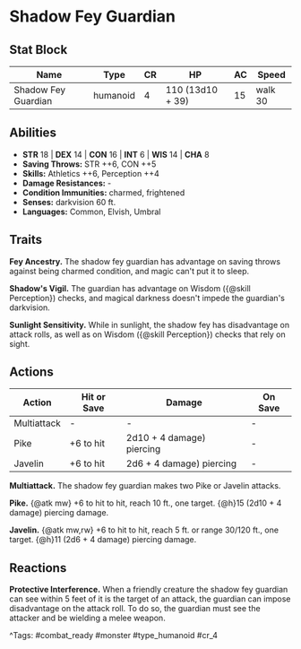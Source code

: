 # Shadow Fey Guardian

## Stat Block

| Name | Type | CR | HP | AC | Speed |
|------|------|----|----|----|-------|
| Shadow Fey Guardian | humanoid | 4 | 110 (13d10 + 39) | 15 | walk 30 |

## Abilities

- **STR** 18 | **DEX** 14 | **CON** 16 | **INT** 6 | **WIS** 14 | **CHA** 8
- **Saving Throws:** STR ++6, CON ++5  
- **Skills:** Athletics ++6, Perception ++4  
- **Damage Resistances:** -  
- **Condition Immunities:** charmed, frightened  
- **Senses:** darkvision 60 ft.  
- **Languages:** Common, Elvish, Umbral

## Traits

**Fey Ancestry.** The shadow fey guardian has advantage on saving throws against being charmed condition, and magic can't put it to sleep.

**Shadow's Vigil.** The guardian has advantage on Wisdom ({@skill Perception}) checks, and magical darkness doesn't impede the guardian's darkvision.

**Sunlight Sensitivity.** While in sunlight, the shadow fey has disadvantage on attack rolls, as well as on Wisdom ({@skill Perception}) checks that rely on sight.


## Actions

| Action | Hit or Save | Damage | On Save |
|--------|--------------|--------|----------|
| Multiattack | - | - | - |
| Pike | +6 to hit | 2d10 + 4 damage) piercing | - |
| Javelin | +6 to hit | 2d6 + 4 damage) piercing | - |

**Multiattack.** The shadow fey guardian makes two Pike or Javelin attacks.

**Pike.** {@atk mw} +6 to hit to hit, reach 10 ft., one target. {@h}15 (2d10 + 4 damage) piercing damage.

**Javelin.** {@atk mw,rw} +6 to hit to hit, reach 5 ft. or range 30/120 ft., one target. {@h}11 (2d6 + 4 damage) piercing damage.

## Reactions

**Protective Interference.** When a friendly creature the shadow fey guardian can see within 5 feet of it is the target of an attack, the guardian can impose disadvantage on the attack roll. To do so, the guardian must see the attacker and be wielding a melee weapon.



^Tags: #combat_ready #monster #type_humanoid #cr_4